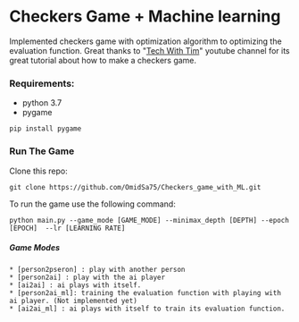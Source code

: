 # Checkers Game + Machine learning
Implemented checkers game with optimization algorithm to optimizing the evaluation function.
Great thanks to "[Tech With Tim](https://www.youtube.com/watch?v=vnd3RfeG3NM)" youtube channel for its great tutorial about how to make a checkers game.


### Requirements:
* python 3.7
* pygame
```
pip install pygame
```

### Run The Game
Clone this repo:
```shell script
git clone https://github.com/OmidSa75/Checkers_game_with_ML.git
```

To run the game use the following command:
```shell script
python main.py --game_mode [GAME_MODE] --minimax_depth [DEPTH] --epoch [EPOCH]  --lr [LEARNING RATE]
```
##### Game Modes
    * [person2pseron] : play with another person
    * [person2ai] : play with the ai player
    * [ai2ai] : ai plays with itself.
    * [person2ai_ml]: training the evaluation function with playing with ai player. (Not implemented yet)
    * [ai2ai_ml] : ai plays with itself to train its evaluation function.
